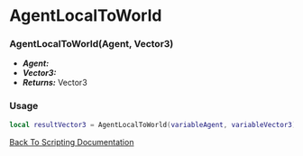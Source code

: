 # AgentLocalToWorld

### AgentLocalToWorld(Agent, Vector3)
- ***Agent:*** 
- ***Vector3:*** 
- ***Returns:*** Vector3

### Usage

```Lua
local resultVector3 = AgentLocalToWorld(variableAgent, variableVector3)
```


[Back To Scripting Documentation](../README.md)
